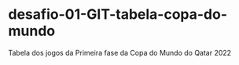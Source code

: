 # desafio-01-GIT-tabela-copa-do-mundo
Tabela dos jogos da Primeira fase da Copa do Mundo do Qatar 2022
